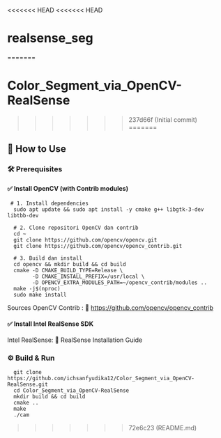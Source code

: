 <<<<<<< HEAD
<<<<<<< HEAD
# realsense_seg
=======
# Color_Segment_via_OpenCV-RealSense
>>>>>>> 237d66f (Initial commit)
=======
## 🚀 How to Use

### 🛠 Prerequisites

#### ✅ Install OpenCV (with Contrib modules)

     # 1. Install dependencies
      sudo apt update && sudo apt install -y cmake g++ libgtk-3-dev libtbb-dev

      # 2. Clone repositori OpenCV dan contrib
      cd ~
      git clone https://github.com/opencv/opencv.git
      git clone https://github.com/opencv/opencv_contrib.git
      
      # 3. Build dan install
      cd opencv && mkdir build && cd build
      cmake -D CMAKE_BUILD_TYPE=Release \
            -D CMAKE_INSTALL_PREFIX=/usr/local \
            -D OPENCV_EXTRA_MODULES_PATH=~/opencv_contrib/modules ..
      make -j$(nproc)
      sudo make install

Sources OpenCV Contrib : 📖 https://github.com/opencv/opencv_contrib

#### ✅ Install Intel RealSense SDK

Intel RealSense: 📖 RealSense Installation Guide

### ⚙️ Build & Run

      git clone https://github.com/ichsanfyudika12/Color_Segment_via_OpenCV-RealSense.git
      cd Color_Segment_via_OpenCV-RealSense
      mkdir build && cd build
      cmake ..
      make
      ./cam

>>>>>>> 72e6c23 (README.md)
